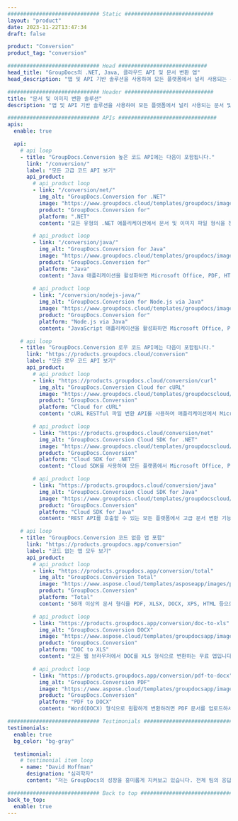 ```yaml
---
############################# Static ############################
layout: "product"
date: 2023-11-22T13:47:34
draft: false

product: "Conversion"
product_tag: "conversion"

############################# Head ############################
head_title: "GroupDocs의 .NET, Java, 클라우드 API 및 문서 변환 앱"
head_description: "앱 및 API 기반 솔루션을 사용하여 모든 플랫폼에서 널리 사용되는 문서 및 이미지 파일 형식을 변환하세요."

############################# Header ############################
title: "문서 및 이미지 변환 솔루션"
description: "앱 및 API 기반 솔루션을 사용하여 모든 플랫폼에서 널리 사용되는 문서 및 이미지 파일 형식을 변환하세요."

############################# APIs ###############################
apis:
  enable: true

  api:
    # api loop
    - title: "GroupDocs.Conversion 높은 코드 API에는 다음이 포함됩니다."
      link: "/conversion/"
      label: "모든 고급 코드 API 보기"
      api_product:
        # api_product loop
        - link: "/conversion/net/"
          img_alt: "GroupDocs.Conversion for .NET"
          image: "https://www.groupdocs.cloud/templates/groupdocs/images/product-logos/groupdocs-conversion-net.png"
          product: "GroupDocs.Conversion for"
          platform: ".NET"
          content: "모든 유형의 .NET 애플리케이션에서 문서 및 이미지 파일 형식을 정확하게 변환하는 기본 .NET API입니다. 변환하는 동안 이미지 워터마크 추가를 지원합니다."

        # api_product loop
        - link: "/conversion/java/"
          img_alt: "GroupDocs.Conversion for Java"
          image: "https://www.groupdocs.cloud/templates/groupdocs/images/product-logos/groupdocs-conversion-java.png"
          product: "GroupDocs.Conversion for"
          platform: "Java"
          content: "Java 애플리케이션을 활성화하면 Microsoft Office, PDF, HTML, 이미지 등을 포함한 모든 업계 표준 문서 형식 간에 쉽게 변환할 수 있습니다."
          
        # api_product loop
        - link: "/conversion/nodejs-java/"
          img_alt: "GroupDocs.Conversion for Node.js via Java"
          image: "https://www.groupdocs.cloud/templates/groupdocs/images/product-logos/groupdocs-conversion-nodejs-java.png"
          product: "GroupDocs.Conversion for"
          platform: "Node.js via Java"
          content: "JavaScript 애플리케이션을 활성화하면 Microsoft Office, PDF, HTML, 이미지 등을 포함한 모든 업계 표준 문서 형식 간에 쉽게 변환할 수 있습니다."

    # api loop
    - title: "GroupDocs.Conversion 로우 코드 API에는 다음이 포함됩니다."
      link: "https://products.groupdocs.cloud/conversion"
      label: "모든 로우 코드 API 보기"
      api_product:
        # api_product loop
        - link: "https://products.groupdocs.cloud/conversion/curl"
          img_alt: "GroupDocs.Conversion Cloud for cURL"
          image: "https://www.groupdocs.cloud/templates/groupdocscloud/images/sdk/272x272/groupdocs_conversion-for-curl.png"
          product: "GroupDocs.Conversion"
          platform: "Cloud for cURL"
          content: "cURL RESTful 파일 변환 API를 사용하여 애플리케이션에서 Microsoft Office, PDF, 이메일, 프로젝트, HTML 및 기타 일반적인 파일 형식을 쉽게 변환하세요."

        # api_product loop
        - link: "https://products.groupdocs.cloud/conversion/net"
          img_alt: "GroupDocs.Conversion Cloud SDK for .NET"
          image: "https://www.groupdocs.cloud/templates/groupdocscloud/images/sdk/272x272/groupdocs_conversion-for-net.png"
          product: "GroupDocs.Conversion"
          platform: "Cloud SDK for .NET"
          content: "Cloud SDK를 사용하여 모든 플랫폼에서 Microsoft Office, PDF, 이메일, 프로젝트, HTML 및 기타 일반적인 파일 형식을 쉽게 변환하는 .NET 파일 변환 REST API입니다."

        # api_product loop
        - link: "https://products.groupdocs.cloud/conversion/java"
          img_alt: "GroupDocs.Conversion Cloud SDK for Java"
          image: "https://www.groupdocs.cloud/templates/groupdocscloud/images/sdk/272x272/groupdocs_conversion-for-java.png"
          product: "GroupDocs.Conversion"
          platform: "Cloud SDK for Java"
          content: "REST API를 호출할 수 있는 모든 플랫폼에서 고급 문서 변환 기능으로 클라우드 기반 Java 애플리케이션을 강화하세요."

    # api loop
    - title: "GroupDocs.Conversion 코드 없음 앱 포함"
      link: "https://products.groupdocs.app/conversion"
      label: "코드 없는 앱 모두 보기"
      api_product:
        # api_product loop
        - link: "https://products.groupdocs.app/conversion/total"
          img_alt: "GroupDocs.Conversion Total"
          image: "https://www.aspose.cloud/templates/asposeapp/images/products/logo/aspose_conversion-app.png"
          product: "GroupDocs.Conversion"
          platform: "Total"
          content: "50개 이상의 문서 형식을 PDF, XLSX, DOCX, XPS, HTML 등으로 변환하세요."

        # api_product loop
        - link: "https://products.groupdocs.app/conversion/doc-to-xls"
          img_alt: "GroupDocs.Conversion DOCX"
          image: "https://www.aspose.cloud/templates/groupdocsapp/images/products/logo/groupdocs_words-app.png"
          product: "GroupDocs.Conversion"
          platform: "DOC to XLS"
          content: "모든 웹 브라우저에서 DOC를 XLS 형식으로 변환하는 무료 앱입니다."

        # api_product loop
        - link: "https://products.groupdocs.app/conversion/pdf-to-docx"
          img_alt: "GroupDocs.Conversion PDF"
          image: "https://www.aspose.cloud/templates/groupdocsapp/images/products/logo/groupdocs_pdf-app.png"
          product: "GroupDocs.Conversion"
          platform: "PDF to DOCX"
          content: "Word(DOCX) 형식으로 원활하게 변환하려면 PDF 문서를 업로드하세요."

############################# Testimonials ###############################
testimonials:
  enable: true
  bg_color: "bg-gray"

  testimonial:
    # testimonial item loop
    - name: "David Hoffman"
      designation: "심리학자"
      content: "저는 GroupDocs의 성장을 흥미롭게 지켜보고 있습니다. 전체 팀의 응답성은 저에게 큰 도움이 되었습니다. 제가 GroupDocs의 누군가와 대화할 때 누군가가 듣고 일이 이루어지도록 보장할 수 있습니다."

############################# Back to top ###############################
back_to_top:
  enable: true
---
```

